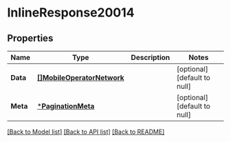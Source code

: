 # InlineResponse20014

## Properties
Name | Type | Description | Notes
------------ | ------------- | ------------- | -------------
**Data** | [**[]MobileOperatorNetwork**](MobileOperatorNetwork.md) |  | [optional] [default to null]
**Meta** | [***PaginationMeta**](PaginationMeta.md) |  | [optional] [default to null]

[[Back to Model list]](../README.md#documentation-for-models) [[Back to API list]](../README.md#documentation-for-api-endpoints) [[Back to README]](../README.md)

